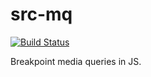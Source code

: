 # src-mq 

[![Build Status](https://travis-ci.org/src-mq/src-mq.svg?branch=master)](https://travis-ci.org/src-mq/src-mq)

Breakpoint media queries in JS.
